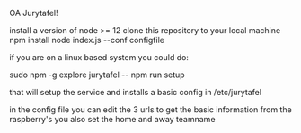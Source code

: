 OA Jurytafel!

install a version of node >= 12
clone this repository to your local machine
npm install
node index.js --conf configfile

if you are on a linux based system you could do:

sudo npm -g explore jurytafel -- npm run setup

that will setup the service and installs a basic config in /etc/jurytafel

in the config file you can edit the 3 urls to get the basic information from the raspberry's
you also set the home and away teamname

